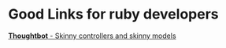 # Good Links for ruby developers

[**Thoughtbot** - Skinny controllers and skinny models](https://robots.thoughtbot.com/skinny-controllers-skinny-models)
